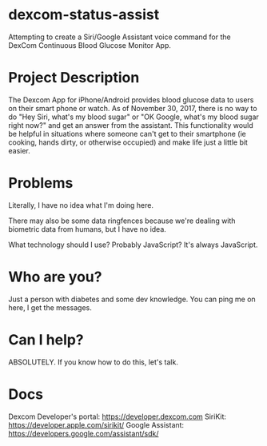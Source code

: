 # dexcom-status-assist
Attempting to create a Siri/Google Assistant voice command for the DexCom Continuous Blood Glucose Monitor App.

# Project Description
The Dexcom App for iPhone/Android provides blood glucose data to users on their smart phone or watch. As of November 30, 2017, there is no way to do "Hey Siri, what's my blood sugar" or "OK Google, what's my blood sugar right now?" and get an answer from the assistant. This functionality would be helpful in situations where someone can't get to their smartphone (ie cooking, hands dirty, or otherwise occupied) and make life just a little bit easier. 

# Problems
Literally, I have no idea what I'm doing here. 

There may also be some data ringfences because we're dealing with biometric data from humans, but I have no idea. 

What technology should I use? Probably JavaScript? It's always JavaScript.

# Who are you?
Just a person with diabetes and some dev knowledge. You can ping me on here, I get the messages. 

# Can I help? 
ABSOLUTELY. If you know how to do this, let's talk.

# Docs
Dexcom Developer's portal: https://developer.dexcom.com
SiriKit: https://developer.apple.com/sirikit/
Google Assistant: https://developers.google.com/assistant/sdk/

